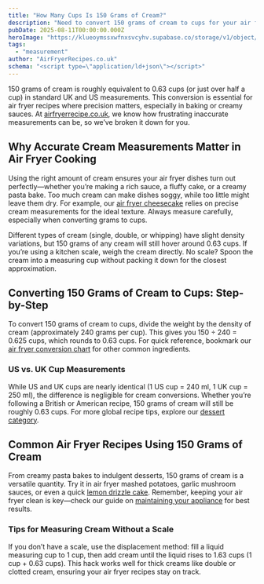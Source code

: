 ```yaml
---
title: "How Many Cups Is 150 Grams of Cream?"
description: "Need to convert 150 grams of cream to cups for your air fryer recipe? Here’s the exact measurement plus tips for perfect baking and cooking results every time."
pubDate: 2025-08-11T00:00:00.000Z
heroImage: "https://klueoymssxwfnxsvcyhv.supabase.co/storage/v1/object/public/md/how-many-cups-is-150-grams-of-cream-36b2179c.png"
tags:
  - "measurement"
author: "AirFryerRecipes.co.uk"
schema: "<script type=\"application/ld+json\"></script>"
---
```


<p>150 grams of cream is roughly equivalent to 0.63 cups (or just over half a cup) in standard UK and US measurements. This conversion is essential for air fryer recipes where precision matters, especially in baking or creamy sauces. At <a href=https://www.airfryerrecipe.co.uk/>airfryerrecipe.co.uk</a>, we know how frustrating inaccurate measurements can be, so we’ve broken it down for you.</p>  

<h2>Why Accurate Cream Measurements Matter in Air Fryer Cooking</h2>  
<p>Using the right amount of cream ensures your air fryer dishes turn out perfectly—whether you’re making a rich sauce, a fluffy cake, or a creamy pasta bake. Too much cream can make dishes soggy, while too little might leave them dry. For example, our <a href=https://www.airfryerrecipe.co.uk/recipes>air fryer cheesecake</a> relies on precise cream measurements for the ideal texture. Always measure carefully, especially when converting grams to cups.</p>  

<p>Different types of cream (single, double, or whipping) have slight density variations, but 150 grams of any cream will still hover around 0.63 cups. If you’re using a kitchen scale, weigh the cream directly. No scale? Spoon the cream into a measuring cup without packing it down for the closest approximation.</p>  

<h2>Converting 150 Grams of Cream to Cups: Step-by-Step</h2>  
<p>To convert 150 grams of cream to cups, divide the weight by the density of cream (approximately 240 grams per cup). This gives you 150 ÷ 240 = 0.625 cups, which rounds to 0.63 cups. For quick reference, bookmark our <a href=https://www.airfryerrecipe.co.uk/air-fryer-conversion-chart>air fryer conversion chart</a> for other common ingredients.</p>  

<h3>US vs. UK Cup Measurements</h3>  
<p>While US and UK cups are nearly identical (1 US cup = 240 ml, 1 UK cup = 250 ml), the difference is negligible for cream conversions. Whether you’re following a British or American recipe, 150 grams of cream will still be roughly 0.63 cups. For more global recipe tips, explore our <a href=https://www.airfryerrecipe.co.uk/recipe-category/dessert>dessert category</a>.</p>  

<h2>Common Air Fryer Recipes Using 150 Grams of Cream</h2>  
<p>From creamy pasta bakes to indulgent desserts, 150 grams of cream is a versatile quantity. Try it in air fryer mashed potatoes, garlic mushroom sauces, or even a quick <a href=https://www.airfryerrecipe.co.uk/recipe-category/cakes>lemon drizzle cake</a>. Remember, keeping your air fryer clean is key—check our guide on <a href=https://www.airfryerrecipe.co.uk/air-fryer-cleaner>maintaining your appliance</a> for best results.</p>  

<h3>Tips for Measuring Cream Without a Scale</h3>  
<p>If you don’t have a scale, use the displacement method: fill a liquid measuring cup to 1 cup, then add cream until the liquid rises to 1.63 cups (1 cup + 0.63 cups). This hack works well for thick creams like double or clotted cream, ensuring your air fryer recipes stay on track.</p>